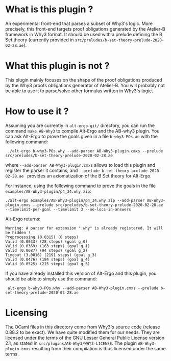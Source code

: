 # What is this plugin ?

An experimental front-end that parses a subset of Why3's logic. More
precisely, this front-end targets proof obligations generated by the
Atelier-B framework in Why3 format. It should be used with a prelude
defining the B Set theory (currently provided in
`src/preludes/b-set-theory-prelude-2020-02-28.ae`).



# What this plugin is not ?

This plugin mainly focuses on the shape of the proof obligations
produced by the Why3 proofs obligations generator of Atelier-B. You
will probably not be able to use it to parse/solve other formulas
written in Why3's logic.



# How to use it ?

Assuming you are currently in `alt-ergo-git/` directory, you can run the command
`make AB-Why3` to compile Alt-Ergo and the AB-why3 plugin. You can ask Alt-Ergo to
prove the goals given in a file `b-why3-POs.ae` with the following
command:


```
 ./alt-ergo b-why3-POs.why --add-parser AB-Why3-plugin.cmxs --prelude src/preludes/b-set-theory-prelude-2020-02-28.ae
```

where `--add-parser AB-Why3-plugin.cmxs` allows to load this plugin and
register the parser it contains, and `--prelude
b-set-theory-prelude-2020-02-28.ae ` provides an axiomatization of the B Set
theory for Alt-Ergo.

For instance, using the following command to prove the goals in the
file `examples/AB-Why3-plugin/p4_34.why.zip`:

```
./alt-ergo examples/AB-Why3-plugin/p4_34.why.zip --add-parser AB-Why3-plugin.cmxs --prelude src/preludes/b-set-theory-prelude-2020-02-28.ae  --timelimit-per-goal --timelimit 3 --no-locs-in-answers
```

Alt-Ergo returns:

```
Warning: A parser for extension ".why" is already registered. It will be hidden !
Preprocessing (0.0315) (0 steps)
Valid (0.0033) (28 steps) (goal g_0)
Valid (0.0369) (163 steps) (goal g_1)
Valid (0.0087) (94 steps) (goal g_2)
Timeout (3.0016) (2191 steps) (goal g_3)
Valid (0.0476) (184 steps) (goal g_4)
Valid (0.0525) (215 steps) (goal g_5)
```

If you have already installed this version of Alt-Ergo and this plugin, you should be able to simply use the command:


```
 alt-ergo b-why3-POs.why --add-parser AB-Why3-plugin.cmxs --prelude b-set-theory-prelude-2020-02-28.ae
```


# Licensing

The OCaml files in this directory come from Why3's source code
(release 0.88.2 to be exact). We have quite modified them for our
needs. They are licensed under the terms of the GNU Lesser General
Public License version 2.1, as stated in
`src/plugins/AB-Why3/WHY3-LICENSE`. The plugin `AB-Why3-plugin.cmxs`
resulting from their compilation is thus licensed under the same
terms.
